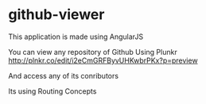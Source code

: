 # github-viewer

This application is made using AngularJS

You can view any repository of Github Using Plunkr http://plnkr.co/edit/i2eCmGRFByvUHKwbrPKx?p=preview

And access any of its conributors

Its using Routing Concepts
